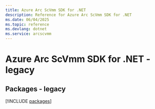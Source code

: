 ```yaml
---
title: Azure Arc ScVmm SDK for .NET
description: Reference for Azure Arc ScVmm SDK for .NET
ms.date: 06/04/2025
ms.topic: reference
ms.devlang: dotnet
ms.service: arcscvmm
---
```

# Azure Arc ScVmm SDK for .NET - legacy
## Packages - legacy
[!INCLUDE [packages](arc-scvmm-index.md)]